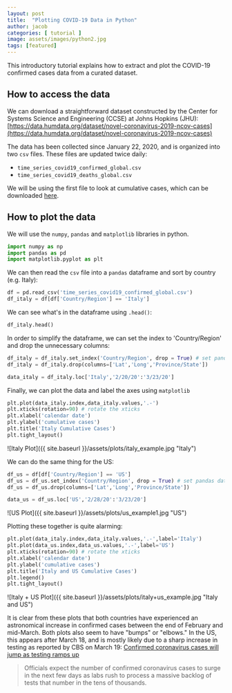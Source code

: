 ```yaml
---
layout: post
title:  "Plotting COVID-19 Data in Python"
author: jacob
categories: [ tutorial ]
image: assets/images/python2.jpg
tags: [featured]
---
```

This introductory tutorial explains how to extract and plot the COVID-19 confirmed cases data from a curated dataset.

## How to access the data

We can download a straightforward dataset constructed by the Center for Systems Science and Engineering (CCSE) at Johns Hopkins (JHU): [https://data.humdata.org/dataset/novel-coronavirus-2019-ncov-cases](https://data.humdata.org/dataset/novel-coronavirus-2019-ncov-cases)

The data has been collected since January 22, 2020, and is organized into two `csv` files. These files are updated twice daily:
* `time_series_covid19_confirmed_global.csv`
* `time_series_covid19_deaths_global.csv`

We will be using the first file to look at cumulative cases, which can be downloaded [here](https://data.humdata.org/dataset/novel-coronavirus-2019-ncov-cases).

## How to plot the data

We will use the `numpy`, `pandas` and `matplotlib` libraries in python.

```python
import numpy as np
import pandas as pd
import matplotlib.pyplot as plt
```

We can then read the `csv` file into a `pandas` dataframe and sort by country (e.g. Italy):
```python
df = pd.read_csv('time_series_covid19_confirmed_global.csv')
df_italy = df[df['Country/Region'] == 'Italy']
```

We can see what's in the dataframe using `.head()`:
```python
df_italy.head()
```

In order to simplify the dataframe, we can set the index to 'Country/Region' and drop the unnecessary columns:

```python
df_italy = df_italy.set_index('Country/Region', drop = True) # set pandas dataframe index to country
df_italy = df_italy.drop(columns=['Lat','Long','Province/State'])

data_italy = df_italy.loc['Italy','2/20/20':'3/23/20']
```

Finally, we can plot the data and label the axes using `matplotlib`
```python
plt.plot(data_italy.index,data_italy.values,'.-')
plt.xticks(rotation=90) # rotate the xticks
plt.xlabel('calendar date')
plt.ylabel('cumulative cases')
plt.title('Italy Cumulative Cases')
plt.tight_layout()
```
![Italy Plot]({{ site.baseurl }}/assets/plots/italy_example.jpg "Italy")

We can do the same thing for the US:

```python
df_us = df[df['Country/Region'] == 'US']
df_us = df_us.set_index('Country/Region', drop = True) # set pandas dataframe index to country
df_us = df_us.drop(columns=['Lat','Long','Province/State'])

data_us = df_us.loc['US','2/28/20':'3/23/20']
```

![US Plot]({{ site.baseurl }}/assets/plots/us_example1.jpg "US")

Plotting these together is quite alarming:

```python
plt.plot(data_italy.index,data_italy.values,'.-',label='Italy')
plt.plot(data_us.index,data_us.values,'.-',label='US')
plt.xticks(rotation=90) # rotate the xticks
plt.xlabel('calendar date')
plt.ylabel('cumulative cases')
plt.title('Italy and US Cumulative Cases')
plt.legend()
plt.tight_layout()
```

![Italy + US Plot]({{ site.baseurl }}/assets/plots/italy+us_example.jpg "Italy and US")

It is clear from these plots that both countries have experienced an astronomical increase in confirmed cases between the end of February and mid-March. Both plots also seem to have "bumps" or "elbows." In the US, this appears after March 18, and is mostly likely due to a sharp increase in testing as reported by CBS on March 19: [Confirmed coronavirus cases will jump as testing ramps up](https://www.cbsnews.com/news/coronavirus-confirmed-cases-rise-tests/)

> Officials expect the number of confirmed coronavirus cases to surge in the next few days as labs rush to process a massive backlog of tests that number in the tens of thousands.
